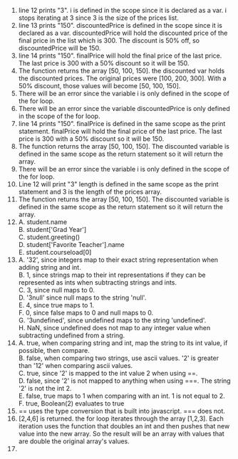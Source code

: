 
1. line 12 prints "3". i is defined in the scope since it is declared as a var. i stops iterating at 3 since 3 is the size of the prices list.
2. line 13 prints "150". discountedPrice is defined in the scope since it is declared as a var. discountedPrice will hold the discounted price of the final price in the list which is 300. The discount is 50% off, so discountedPrice will be 150.
3. line 14 prints "150". finalPrice will hold the final price of the last price. The last price is 300 with a 50% discount so it will be 150. 
4. The function returns the array [50, 100, 150]. the discounted var holds the discounted prices. The original prices were [100, 200, 300]. With a 50% discount, those values will become [50, 100, 150].
5. There will be an error since the variable i is only defined in the scope of the for loop.
6. There will be an error since the variable discountedPrice is only defined in the scope of the for loop.
7. line 14 prints "150". finalPrice is defined in the same scope as the print statement. finalPrice will hold the final price of the last price. The last price is 300 with a 50% discount so it will be 150. 
8. The function returns the array [50, 100, 150]. The discounted variable is defined in the same scope as the return statement so it will return the array.
9. There will be an error since the variable i is only defined in the scope of the for loop.
10. Line 12 will print "3" length is defined in the same scope as the print statement and 3 is the length of the prices array.
11. The function returns the array [50, 100, 150]. The discounted variable is defined in the same scope as the return statement so it will return the array.
12. A. student.name  
    B. student['Grad Year']  
    C. student.greeting()  
    D. student['Favorite Teacher'].name  
    E. student.courseload[0]  
13. A. '32', since integers map to their exact string representation when adding string and int.  
    B. 1, since strings map to their int representations if they can be represented as ints when subtracting strings and ints.  
    C. 3, since null maps to 0.  
    D. '3null' since null maps to the string 'null'.  
    E. 4, since true maps to 1.  
    F. 0, since false maps to 0 and null maps to 0.  
    G. '3undefined', since undefined maps to the string 'undefined'.  
    H. NaN, since undefined does not map to any integer value when subtracting undefined from a string.  
14. A. true, when comparing string and int, map the string to its int value, if possible, then compare.  
    B. false, when comparing two strings, use ascii values. '2' is greater than '12' when comparing ascii values.  
    C. true, since '2' is mapped to the int value 2 when using ==.  
    D. false, since '2' is not mapped to anything when using ===. The string '2' is not the int 2.   
    E. false, true maps to 1 when comparing with an int. 1 is not equal to 2.   
    F. true, Boolean(2) evaluates to true   
15. == uses the type conversion that is built into javascript. === does not.   
17. [2,4,6] is returned. the for loop iterates through the array [1,2,3]. Each iteration uses the function that doubles an int and then pushes that new value into the new array. So the result will be an array with values that are double the original array's values. 
18. 
 
